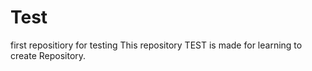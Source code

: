 # Test
first repositiory for testing
This repository TEST is made for learning to create Repository.
